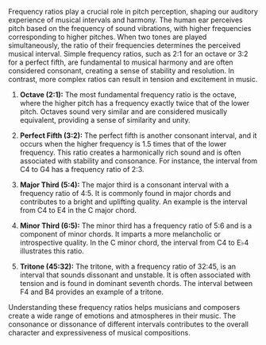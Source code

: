 
Frequency ratios play a crucial role in pitch perception, shaping our auditory experience of musical intervals and harmony. The human ear perceives pitch based on the frequency of sound vibrations, with higher frequencies corresponding to higher pitches. When two tones are played simultaneously, the ratio of their frequencies determines the perceived musical interval. Simple frequency ratios, such as 2:1 for an octave or 3:2 for a perfect fifth, are fundamental to musical harmony and are often considered consonant, creating a sense of stability and resolution. In contrast, more complex ratios can result in tension and excitement in music. 


1. **Octave (2:1):** The most fundamental frequency ratio is the octave, where the higher pitch has a frequency exactly twice that of the lower pitch. Octaves sound very similar and are considered musically equivalent, providing a sense of similarity and unity. 
    
2. **Perfect Fifth (3:2):** The perfect fifth is another consonant interval, and it occurs when the higher frequency is 1.5 times that of the lower frequency. This ratio creates a harmonically rich sound and is often associated with stability and consonance. For instance, the interval from C4 to G4 has a frequency ratio of 2:3.
    
3. **Major Third (5:4):** The major third is a consonant interval with a frequency ratio of 4:5. It is commonly found in major chords and contributes to a bright and uplifting quality. An example is the interval from C4 to E4 in the C major chord.
    
4. **Minor Third (6:5):** The minor third has a frequency ratio of 5:6 and is a component of minor chords. It imparts a more melancholic or introspective quality. In the C minor chord, the interval from C4 to E♭4 illustrates this ratio.
    
5. **Tritone (45:32):** The tritone, with a frequency ratio of 32:45, is an interval that sounds dissonant and unstable. It is often associated with tension and is found in dominant seventh chords. The interval between F4 and B4 provides an example of a tritone.
    
Understanding these frequency ratios helps musicians and composers create a wide range of emotions and atmospheres in their music. The consonance or dissonance of different intervals contributes to the overall character and expressiveness of musical compositions.
